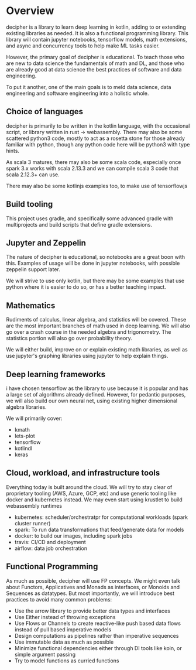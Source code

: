 # Overview

decipher is a library to learn deep learning in kotlin, adding to or extending existing
libraries as needed.  It is also a functional programming library.  This library
will contain jupyter notebooks, tensorflow models, math extensions, and async and
concurrency tools to help make ML tasks easier.

However, the primary goal of decipher is educational.  To teach those who are new to data
science the fundamentals of math and DL, and those who are already good at data science
the best practices of software and data engineering.

To put it another, one of the main goals is to meld data science, data engineering and
software engineering into a holistic whole.

## Choice of languages

decipher is primarily to be written in the kotlin language, with the occasional script, or
library written in rust -> webassembly.  There may also be some scattered python3 code, mostly
to act as a rosetta stone for those already familiar with python, though any python code here
will be python3 with type hints.

As scala 3 matures, there may also be some scala code, especially once spark 3.x works
with scala 2.13.3 and we can compile scala 3 code that scala 2.12.3+ can use.

There may also be some kotlinjs examples too, to make use of tensorflowjs

## Build tooling

This project uses gradle, and specifically some advanced gradle with multiprojects and build
scripts that define gradle extensions.

## Jupyter and Zeppelin

The nature of decipher is educational, so notebooks are a great boon with this.  Examples of
usage will be done in jupyter notebooks, with possible zeppelin support later.

We will strive to use only kotlin, but there may be some examples that use python
where it is easier to do so, or has a better teaching impact.

## Mathematics

Rudiments of calculus, linear algebra, and statistics will be covered.  These are the most 
important branches of math used in deep learning.  We will also go over a crash course in the
needed algebra and trigonometry.  The statistics portion will also go over probability theory.

We will either build, improve on or explain existing math libraries, as well as use jupyter's
graphing libraries using jupyter to help explain things.

## Deep learning frameworks

i have chosen tensorflow as the library to use because it is popular and has a large set of
algorithms already defined.  However, for pedantic purposes, we will also build our own neural
net, using existing higher dimensional algebra libraries.

We will primarily cover:

- kmath
- lets-plot
- tensorflow
- kotlindl
- keras

## Cloud, workload, and infrastructure tools

Everything today is built around the cloud.  We will try to stay clear of proprietary tooling 
 (AWS, Azure, GCP, etc) and use generic tooling like docker and kubernetes instead.  We may
even start using krustlet to build webassembly runtimes

- kubernetes: scheduler/orchestratpr for computational workloads (spark cluster runner)
- spark: To run data transformations that feed/generate data for models  
- docker: to build our images, including spark jobs
- travis: CI/CD and deployment 
- airflow: data job orchestration

## Functional Programming

As much as possible, decipher will use FP concepts.  We might even talk about Functors, Applicatives and Monads as
interfaces, or Monoids and Sequences as datatypes.  But most importantly, we will introduce best practices to 
avoid many common problems:

- Use the arrow library to provide better data types and interfaces
- Use Either instead of throwing exceptions
- Use Flows or Channels to create reactive-like push based data flows instead of pull based imperative models
- Design computations as pipelines rather than imperative sequences
- Use immutable data as much as possible
- Minimize functional dependencies either through DI tools like koin, or simple argument passing
- Try to model functions as curried functions

